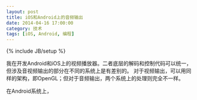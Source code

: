 ```yaml
---
layout: post
title: iOS和Android上的音频输出
date: 2014-04-16 17:00:00
category: 技术
tags: [iOS, Android, 编程]
---
```

{% include JB/setup %}

我在开发Android和iOS上的视频播放器。二者底层的解码和控制代码可以统一，但涉及音视频输出的部分在不同的系统上是有差别的。
对于视频输出，可以用同样的架构，即OpenGL；但对于音频输出，两个系统上的处理则完全不一样。

<!--more-->
在Android系统上，
